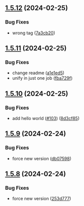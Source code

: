 ## [1.5.12](https://github.com/AlbertHernandez/typescript-library-skeleton/compare/v1.5.11...v1.5.12) (2024-02-25)


### Bug Fixes

* wrong tag ([7a3cb20](https://github.com/AlbertHernandez/typescript-library-skeleton/commit/7a3cb20f2c3930ff77499f8d81dbffac66dfcc39))



## [1.5.11](https://github.com/AlbertHernandez/typescript-library-skeleton/compare/v1.5.10...v1.5.11) (2024-02-25)


### Bug Fixes

* change readme ([a1e1ed5](https://github.com/AlbertHernandez/typescript-library-skeleton/commit/a1e1ed50324867efb83c300a9e2061efaceacd82))
* unify in just one job ([fba729f](https://github.com/AlbertHernandez/typescript-library-skeleton/commit/fba729f79585d0d1a142041f2aab5d2e9afbb079))



## [1.5.10](https://github.com/AlbertHernandez/typescript-library-skeleton/compare/v1.5.9...v1.5.10) (2024-02-25)


### Bug Fixes

* add hello world ([#103](https://github.com/AlbertHernandez/typescript-library-skeleton/issues/103)) ([8d3cf85](https://github.com/AlbertHernandez/typescript-library-skeleton/commit/8d3cf858c409f14dda93560b6d3468e191bfe434))



## [1.5.9](https://github.com/AlbertHernandez/typescript-library-skeleton/compare/v1.5.8...v1.5.9) (2024-02-24)


### Bug Fixes

* force new version ([db07598](https://github.com/AlbertHernandez/typescript-library-skeleton/commit/db075981b66dcaa2a44360b7d34522312ff0884a))



## [1.5.8](https://github.com/AlbertHernandez/typescript-library-skeleton/compare/v1.5.7...v1.5.8) (2024-02-24)


### Bug Fixes

* force new version ([253d777](https://github.com/AlbertHernandez/typescript-library-skeleton/commit/253d777925f5f3a89c8c9736247a568d2e669f7d))



